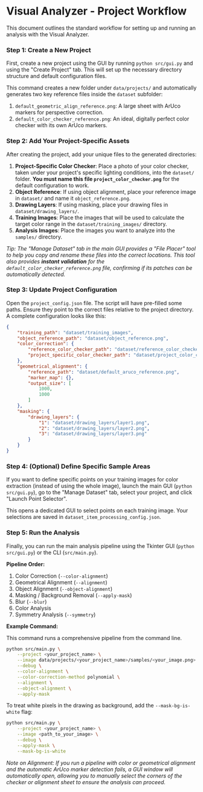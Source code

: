 # Visual Analyzer - Project Workflow

This document outlines the standard workflow for setting up and running an analysis with the Visual Analyzer.

### Step 1: Create a New Project

First, create a new project using the GUI by running `python src/gui.py` and using the "Create Project" tab. This will set up the necessary directory structure and default configuration files.

This command creates a new folder under `data/projects/` and automatically generates two key reference files inside the `dataset` subfolder:
1.  `default_geometric_align_reference.png`: A large sheet with ArUco markers for perspective correction.
2.  `default_color_checker_reference.png`: An ideal, digitally perfect color checker with its own ArUco markers.

### Step 2: Add Your Project-Specific Assets

After creating the project, add your unique files to the generated directories:

1.  **Project-Specific Color Checker**: Place a photo of your color checker, taken under your project's specific lighting conditions, into the `dataset/` folder. **You must name this file `project_color_checker.png`** for the default configuration to work.
2.  **Object Reference**: If using object alignment, place your reference image in `dataset/` and name it `object_reference.png`.
3.  **Drawing Layers**: If using masking, place your drawing files in `dataset/drawing_layers/`.
4.  **Training Images**: Place the images that will be used to calculate the target color range in the `dataset/training_images/` directory.
5.  **Analysis Images**: Place the images you want to analyze into the `samples/` directory.

*Tip: The "Manage Dataset" tab in the main GUI provides a "File Placer" tool to help you copy and rename these files into the correct locations. This tool also provides **instant validation** for the `default_color_checker_reference.png` file, confirming if its patches can be automatically detected.*

### Step 3: Update Project Configuration

Open the `project_config.json` file. The script will have pre-filled some paths. Ensure they point to the correct files relative to the project directory. A complete configuration looks like this:

```json
{
    "training_path": "dataset/training_images",
    "object_reference_path": "dataset/object_reference.png",
    "color_correction": {
        "reference_color_checker_path": "dataset/reference_color_checker.png",
        "project_specific_color_checker_path": "dataset/project_color_checker.png"
    },
    "geometrical_alignment": {
        "reference_path": "dataset/default_aruco_reference.png",
        "marker_map": {},
        "output_size": [
            1000,
            1000
        ]
    },
    "masking": {
        "drawing_layers": {
            "1": "dataset/drawing_layers/layer1.png",
            "2": "dataset/drawing_layers/layer2.png",
            "3": "dataset/drawing_layers/layer3.png"
        }
    }
}
```

### Step 4: (Optional) Define Specific Sample Areas

If you want to define specific points on your training images for color extraction (instead of using the whole image), launch the main GUI (`python src/gui.py`), go to the "Manage Dataset" tab, select your project, and click "Launch Point Selector".

This opens a dedicated GUI to select points on each training image. Your selections are saved in `dataset_item_processing_config.json`.

### Step 5: Run the Analysis

Finally, you can run the main analysis pipeline using the Tkinter GUI (`python src/gui.py`) or the CLI (`src/main.py`).

**Pipeline Order:**
1.  Color Correction (`--color-alignment`)
2.  Geometrical Alignment (`--alignment`)
3.  Object Alignment (`--object-alignment`)
4.  Masking / Background Removal (`--apply-mask`)
5.  Blur (`--blur`)
6.  Color Analysis
7.  Symmetry Analysis (`--symmetry`)

**Example Command:**

This command runs a comprehensive pipeline from the command line.

```bash
python src/main.py \
    --project <your_project_name> \
    --image data/projects/<your_project_name>/samples/<your_image.png> \
    --debug \
    --color-alignment \
    --color-correction-method polynomial \
    --alignment \
    --object-alignment \
    --apply-mask
```

To treat white pixels in the drawing as background, add the `--mask-bg-is-white` flag:

```bash
python src/main.py \
    --project <your_project_name> \
    --image <path_to_your_image> \
    --debug \
    --apply-mask \
    --mask-bg-is-white
```

*Note on Alignment: If you run a pipeline with color or geometrical alignment and the automatic ArUco marker detection fails, a GUI window will automatically open, allowing you to manually select the corners of the checker or alignment sheet to ensure the analysis can proceed.*